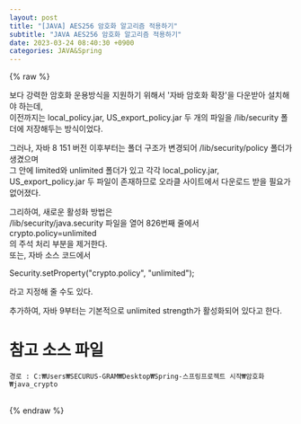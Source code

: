 ```yaml
---  
layout: post  
title: "[JAVA] AES256 암호화 알고리즘 적용하기"  
subtitle: "JAVA AES256 암호화 알고리즘 적용하기"  
date: 2023-03-24 08:40:30 +0900  
categories: JAVA&Spring  
---  
```

{% raw %}  
  
보다 강력한 암호화 운용방식을 지원하기 위해서 '자바 암호화 확장'을 다운받아 설치해야 하는데,  
이전까지는 local_policy.jar, US_export_policy.jar 두 개의 파일을 <java-home>/lib/security 폴더에 저장해두는 방식이었다.  
  
그러나, 자바 8 151 버전 이후부터는 폴더 구조가 변경되어 <java-home>/lib/security/policy 폴더가 생겼으며  
그 안에 limited와 unlimited 폴더가 있고 각각 local_policy.jar, US_export_policy.jar 두 파일이 존재하므로 오라클 사이트에서 다운로드 받을 필요가 없어졌다.  
  
그리하여, 새로운 활성화 방법은  
<java-home>/lib/security/java.security 파일을 열어 826번째 줄에서  
 crypto.policy=unlimited  
의 주석 처리 부분을 제거한다.  
또는, 자바 소스 코드에서  
  
Security.setProperty("crypto.policy", "unlimited");  
  
라고 지정해 줄 수도 있다.  
  
추가하여, 자바 9부터는 기본적으로 unlimited strength가 활성화되어 있다고 한다.  
  
# 참고 소스 파일  
  
	경로 : C:₩Users₩SECURUS-GRAM₩Desktop₩Spring-스프링프로젝트 시작₩암호화₩java_crypto  
  
                                                                                                                                                                                                                                                                                                                                                                                                
{% endraw %}